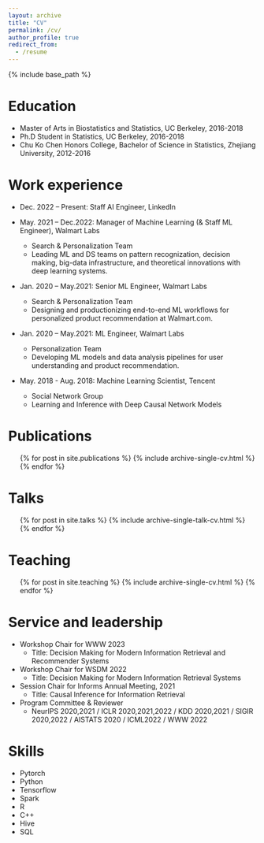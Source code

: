 ```yaml
---
layout: archive
title: "CV"
permalink: /cv/
author_profile: true
redirect_from:
  - /resume
---
```


{% include base_path %}

Education
======


* Master of Arts in Biostatistics and Statistics, UC Berkeley, 2016-2018
* Ph.D Student in Statistics, UC Berkeley, 2016-2018
* Chu Ko Chen Honors College, Bachelor of Science in Statistics, Zhejiang University, 2012-2016


Work experience
======
* Dec. 2022 – Present: Staff AI Engineer, LinkedIn 

* May. 2021 – Dec.2022: Manager of Machine Learning (& Staff ML Engineer), Walmart Labs
  * Search & Personalization Team
  * Leading ML and DS teams on pattern recognization, decision making, big-data infrastructure,
and theoretical innovations with deep learning systems.

* Jan. 2020 – May.2021: Senior ML Engineer, Walmart Labs
  * Search & Personalization Team
  * Designing and productionizing end-to-end ML workflows for personalized product recommendation at Walmart.com.

* Jan. 2020 – May.2021: ML Engineer, Walmart Labs
  * Personalization Team
  * Developing ML models and data analysis pipelines for user understanding and product recommendation.

* May. 2018 - Aug. 2018: Machine Learning Scientist, Tencent
  * Social Network Group
  * Learning and Inference with Deep Causal Network Models
 

  

Publications
======
  <ul>{% for post in site.publications %}
    {% include archive-single-cv.html %}
  {% endfor %}</ul>
  
Talks
======
  <ul>{% for post in site.talks %}
    {% include archive-single-talk-cv.html %}
  {% endfor %}</ul>
  
Teaching
======
  <ul>{% for post in site.teaching %}
    {% include archive-single-cv.html %}
  {% endfor %}</ul>
  
Service and leadership
======
* Workshop Chair for WWW 2023 
  * Title: Decision Making for Modern Information Retrieval and Recommender Systems
* Workshop Chair for WSDM 2022 
	* Title: Decision Making for Modern Information Retrieval Systems
* Session Chair for Informs Annual Meeting, 2021
	* Title: Causal Inference for Information Retrieval
* Program Committee & Reviewer
	* NeurIPS 2020,2021 / ICLR 2020,2021,2022 / KDD 2020,2021 / SIGIR 2020,2022 / AISTATS
2020 / ICML2022 / WWW 2022


Skills
======
* Pytorch
* Python
* Tensorflow
* Spark
* R
* C++
* Hive
* SQL
